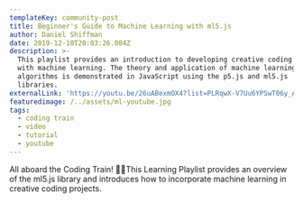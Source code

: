 ```yaml
---
templateKey: community-post
title: Beginner's Guide to Machine Learning with ml5.js
author: Daniel Shiffman
date: 2019-12-10T20:03:26.084Z
description: >-
  This playlist provides an introduction to developing creative coding projects
  with machine learning. The theory and application of machine learning
  algorithms is demonstrated in JavaScript using the p5.js and ml5.js
  libraries. 
externalLink: 'https://youtu.be/26uABexmOX4?list=PLRqwX-V7Uu6YPSwT06y_AEYTqIwbeam3y'
featuredimage: /../assets/ml-youtube.jpg
tags:
  - coding train
  - video
  - tutorial
  - youtube
---
```

All aboard the Coding Train! 🚂🌈This Learning Playlist provides an overview of the ml5.js library and introduces how to incorporate machine learning in  creative coding projects.
